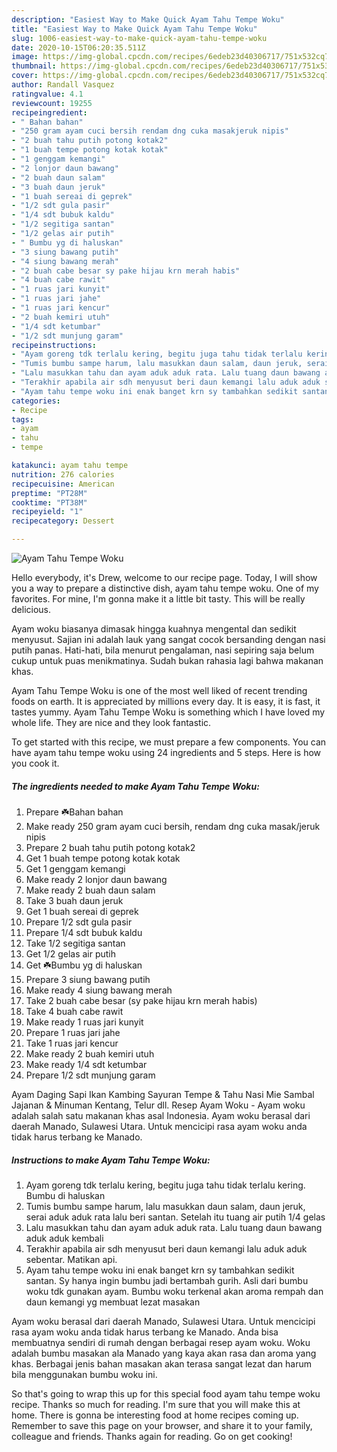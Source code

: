 ```yaml
---
description: "Easiest Way to Make Quick Ayam Tahu Tempe Woku"
title: "Easiest Way to Make Quick Ayam Tahu Tempe Woku"
slug: 1006-easiest-way-to-make-quick-ayam-tahu-tempe-woku
date: 2020-10-15T06:20:35.511Z
image: https://img-global.cpcdn.com/recipes/6edeb23d40306717/751x532cq70/ayam-tahu-tempe-woku-foto-resep-utama.jpg
thumbnail: https://img-global.cpcdn.com/recipes/6edeb23d40306717/751x532cq70/ayam-tahu-tempe-woku-foto-resep-utama.jpg
cover: https://img-global.cpcdn.com/recipes/6edeb23d40306717/751x532cq70/ayam-tahu-tempe-woku-foto-resep-utama.jpg
author: Randall Vasquez
ratingvalue: 4.1
reviewcount: 19255
recipeingredient:
- " Bahan bahan"
- "250 gram ayam cuci bersih rendam dng cuka masakjeruk nipis"
- "2 buah tahu putih potong kotak2"
- "1 buah tempe potong kotak kotak"
- "1 genggam kemangi"
- "2 lonjor daun bawang"
- "2 buah daun salam"
- "3 buah daun jeruk"
- "1 buah sereai di geprek"
- "1/2 sdt gula pasir"
- "1/4 sdt bubuk kaldu"
- "1/2 segitiga santan"
- "1/2 gelas air putih"
- " Bumbu yg di haluskan"
- "3 siung bawang putih"
- "4 siung bawang merah"
- "2 buah cabe besar sy pake hijau krn merah habis"
- "4 buah cabe rawit"
- "1 ruas jari kunyit"
- "1 ruas jari jahe"
- "1 ruas jari kencur"
- "2 buah kemiri utuh"
- "1/4 sdt ketumbar"
- "1/2 sdt munjung garam"
recipeinstructions:
- "Ayam goreng tdk terlalu kering, begitu juga tahu tidak terlalu kering. Bumbu di haluskan"
- "Tumis bumbu sampe harum, lalu masukkan daun salam, daun jeruk, serai aduk aduk rata lalu beri santan. Setelah itu tuang air putih 1/4 gelas"
- "Lalu masukkan tahu dan ayam aduk aduk rata. Lalu tuang daun bawang aduk aduk kembali"
- "Terakhir apabila air sdh menyusut beri daun kemangi lalu aduk aduk sebentar. Matikan api."
- "Ayam tahu tempe woku ini enak banget krn sy tambahkan sedikit santan. Sy hanya ingin bumbu jadi bertambah gurih. Asli dari bumbu woku tdk gunakan ayam. Bumbu woku terkenal akan aroma rempah dan daun kemangi yg membuat lezat masakan"
categories:
- Recipe
tags:
- ayam
- tahu
- tempe

katakunci: ayam tahu tempe 
nutrition: 276 calories
recipecuisine: American
preptime: "PT28M"
cooktime: "PT38M"
recipeyield: "1"
recipecategory: Dessert

---
```



![Ayam Tahu Tempe Woku](https://img-global.cpcdn.com/recipes/6edeb23d40306717/751x532cq70/ayam-tahu-tempe-woku-foto-resep-utama.jpg)

Hello everybody, it's Drew, welcome to our recipe page. Today, I will show you a way to prepare a distinctive dish, ayam tahu tempe woku. One of my favorites. For mine, I'm gonna make it a little bit tasty. This will be really delicious.

Ayam woku biasanya dimasak hingga kuahnya mengental dan sedikit menyusut. Sajian ini adalah lauk yang sangat cocok bersanding dengan nasi putih panas. Hati-hati, bila menurut pengalaman, nasi sepiring saja belum cukup untuk puas menikmatinya. Sudah bukan rahasia lagi bahwa makanan khas.

Ayam Tahu Tempe Woku is one of the most well liked of recent trending foods on earth. It is appreciated by millions every day. It is easy, it is fast, it tastes yummy. Ayam Tahu Tempe Woku is something which I have loved my whole life. They are nice and they look fantastic.


To get started with this recipe, we must prepare a few components. You can have ayam tahu tempe woku using 24 ingredients and 5 steps. Here is how you cook it.

<!--inarticleads1-->

##### The ingredients needed to make Ayam Tahu Tempe Woku:

1. Prepare  ☘️Bahan bahan
1. Make ready 250 gram ayam cuci bersih, rendam dng cuka masak/jeruk nipis
1. Prepare 2 buah tahu putih potong kotak2
1. Get 1 buah tempe potong kotak kotak
1. Get 1 genggam kemangi
1. Make ready 2 lonjor daun bawang
1. Make ready 2 buah daun salam
1. Take 3 buah daun jeruk
1. Get 1 buah sereai di geprek
1. Prepare 1/2 sdt gula pasir
1. Prepare 1/4 sdt bubuk kaldu
1. Take 1/2 segitiga santan
1. Get 1/2 gelas air putih
1. Get  ☘️Bumbu yg di haluskan
1. Prepare 3 siung bawang putih
1. Make ready 4 siung bawang merah
1. Take 2 buah cabe besar (sy pake hijau krn merah habis)
1. Take 4 buah cabe rawit
1. Make ready 1 ruas jari kunyit
1. Prepare 1 ruas jari jahe
1. Take 1 ruas jari kencur
1. Make ready 2 buah kemiri utuh
1. Make ready 1/4 sdt ketumbar
1. Prepare 1/2 sdt munjung garam


Ayam Daging Sapi Ikan Kambing Sayuran Tempe &amp; Tahu Nasi Mie Sambal Jajanan &amp; Minuman Kentang, Telur dll. Resep Ayam Woku - Ayam woku adalah salah satu makanan khas asal Indonesia. Ayam woku berasal dari daerah Manado, Sulawesi Utara. Untuk mencicipi rasa ayam woku anda tidak harus terbang ke Manado. 

<!--inarticleads2-->

##### Instructions to make Ayam Tahu Tempe Woku:

1. Ayam goreng tdk terlalu kering, begitu juga tahu tidak terlalu kering. Bumbu di haluskan
1. Tumis bumbu sampe harum, lalu masukkan daun salam, daun jeruk, serai aduk aduk rata lalu beri santan. Setelah itu tuang air putih 1/4 gelas
1. Lalu masukkan tahu dan ayam aduk aduk rata. Lalu tuang daun bawang aduk aduk kembali
1. Terakhir apabila air sdh menyusut beri daun kemangi lalu aduk aduk sebentar. Matikan api.
1. Ayam tahu tempe woku ini enak banget krn sy tambahkan sedikit santan. Sy hanya ingin bumbu jadi bertambah gurih. Asli dari bumbu woku tdk gunakan ayam. Bumbu woku terkenal akan aroma rempah dan daun kemangi yg membuat lezat masakan


Ayam woku berasal dari daerah Manado, Sulawesi Utara. Untuk mencicipi rasa ayam woku anda tidak harus terbang ke Manado. Anda bisa membuatnya sendiri di rumah dengan berbagai resep ayam woku. Woku adalah bumbu masakan ala Manado yang kaya akan rasa dan aroma yang khas. Berbagai jenis bahan masakan akan terasa sangat lezat dan harum bila menggunakan bumbu woku ini. 

So that's going to wrap this up for this special food ayam tahu tempe woku recipe. Thanks so much for reading. I'm sure that you will make this at home. There is gonna be interesting food at home recipes coming up. Remember to save this page on your browser, and share it to your family, colleague and friends. Thanks again for reading. Go on get cooking!
